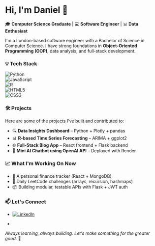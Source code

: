 # Hi, I'm Daniel 👋

🎓 **Computer Science Graduate** | 💻 **Software Engineer** | 📊 **Data Enthusiast**

I'm a London-based software engineer with a Bachelor of Science in Computer Science. I have strong foundations in **Object-Oriented Programming (OOP)**, data analysis, and full-stack development.

### 💡 Tech Stack

![Python](https://img.shields.io/badge/-Python-3776AB?logo=python&logoColor=white)  
![JavaScript](https://img.shields.io/badge/-JavaScript-F7DF1E?logo=javascript&logoColor=black)  
![R](https://img.shields.io/badge/-R-276DC3?logo=r&logoColor=white)  
![HTML5](https://img.shields.io/badge/-HTML5-E34F26?logo=html5&logoColor=white)  
![CSS3](https://img.shields.io/badge/-CSS3-1572B6?logo=css3&logoColor=white)  

### 🛠️ Projects
Here are some of the projects I've built and contributed to:

- 🔍 **Data Insights Dashboard** – Python + Plotly + pandas  
- 📊 **R-based Time Series Forecasting** – ARIMA + ggplot2  
- 🌐 **Full-Stack Blog App** – React frontend + Flask backend  
- 🧠 **Mini AI Chatbot using OpenAI API** – Deployed with Render

### 📈 What I'm Working On Now
- 💼 A personal finance tracker (React + MongoDB)
- 🧠 Daily LeetCode challenges (arrays, recursion, hashmaps)
- 📦 Building modular, testable APIs with Flask + JWT auth

### 📫 Let's Connect

- [![LinkedIn](https://img.shields.io/badge/-LinkedIn-0A66C2?logo=linkedin&logoColor=white)](https://www.linkedin.com/in/daniel-rodriguez-aa6b241a3/)  

- 
_Always learning, always building. Let's make something for the greater good._ 🚀

